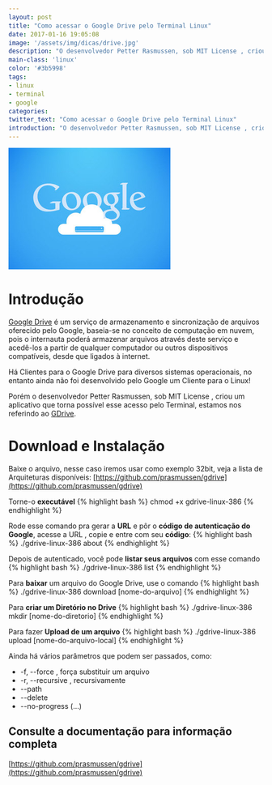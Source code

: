 ```yaml
---
layout: post
title: "Como acessar o Google Drive pelo Terminal Linux"
date: 2017-01-16 19:05:08
image: '/assets/img/dicas/drive.jpg'
description: "O desenvolvedor Petter Rasmussen, sob MIT License , criou um aplicativo que torna possível esse acesso pelo Terminal"
main-class: 'linux'
color: '#3b5998'
tags:
- linux
- terminal
- google
categories:
twitter_text: "Como acessar o Google Drive pelo Terminal Linux"
introduction: "O desenvolvedor Petter Rasmussen, sob MIT License , criou um aplicativo que torna possível esse acesso pelo Terminal"
---
```


![Google Drive Terminal Linux](/assets/img/dicas/drive.jpg)

# Introdução

[Google Drive](https://www.google.com/drive/) é um serviço de armazenamento e sincronização de arquivos oferecido pelo Google,  baseia-se no conceito de computação em nuvem, pois o internauta poderá armazenar arquivos através deste serviço e acedê-los a partir de qualquer computador ou outros dispositivos compatíveis, desde que ligados à internet.

Há Clientes para o Google Drive para diversos sistemas operacionais, no entanto ainda não foi desenvolvido pelo Google um Cliente para o Linux!

Porém o desenvolvedor Petter Rasmussen, sob MIT License , criou um aplicativo que torna possível esse acesso pelo Terminal, estamos nos referindo ao [GDrive](https://github.com/prasmussen/gdrive).

# Download e Instalação

Baixe o arquivo, nesse caso iremos usar como exemplo 32bit, veja a lista de Arquiteturas disponíveis: [https://github.com/prasmussen/gdrive](https://github.com/prasmussen/gdrive)

Torne-o __executável__
{% highlight bash %}
chmod +x gdrive-linux-386
{% endhighlight %}

Rode esse comando pra gerar a __URL__ e pôr o __código de autenticação do Google__, acesse a URL , copie e entre com seu __código__:
{% highlight bash %}
./gdrive-linux-386 about
{% endhighlight %}


Depois de autenticado, você pode __listar seus arquivos__ com esse comando
{% highlight bash %}
./gdrive-linux-386 list
{% endhighlight %}

Para __baixar__ um arquivo do Google Drive, use o comando
{% highlight bash %}
./gdrive-linux-386 download [nome-do-arquivo]
{% endhighlight %}

Para __criar um Diretório no Drive__
{% highlight bash %}
./gdrive-linux-386 mkdir [nome-do-diretorio]
{% endhighlight %}

Para fazer __Upload de um arquivo__
{% highlight bash %}
./gdrive-linux-386 upload [nome-do-arquivo-local]
{% endhighlight %}

Ainda há vários parâmetros que podem ser passados, como:

* -f, --force , força substituir um arquivo
* -r, --recursive , recursivamente
* --path
* --delete
* --no-progress
(...)

## Consulte a documentação para informação completa
[https://github.com/prasmussen/gdrive](https://github.com/prasmussen/gdrive)


